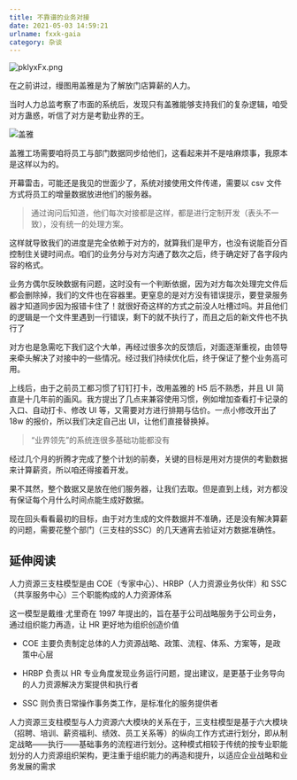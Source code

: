 ```yaml
---
title: 不靠谱的业务对接
date: 2021-05-03 14:59:21
urlname: fxxk-gaia
category: 杂谈
---
```


![pklyxFx.png](https://s21.ax1x.com/2024/05/26/pklyxFx.png)

<!-- more -->

在之前讲过，缦图用盖雅是为了解放门店算薪的人力。

当时人力总监考察了市面的系统后，发现只有盖雅能够支持我们的复杂逻辑，咱受对方蛊惑，听信了对方是考勤业界的王。

![盖雅](https://i.imgtg.com/2022/08/24/K3Ocx.png)

盖雅工场需要咱将员工与部门数据同步给他们，这看起来并不是啥麻烦事，我原本是这样以为的。

开幕雷击，可能还是我见的世面少了，系统对接使用文件传递，需要以 csv 文件方式将员工的增量数据放进他们的服务器。

> 通过询问后知道，他们每次对接都是这样，都是进行定制开发（表头不一致），没有统一的处理方案。

这样就导致我们的进度是完全依赖于对方的，就算我们是甲方，也没有说能百分百控制住关键时间点。咱们的业务分与对方沟通了数次之后，终于确定好了各字段内容的格式。

业务方偶尔反映数据有问题，这时没有一个判断依据，因为对方每次处理完文件后都会删除掉，我们的文件也在容器里。更窒息的是对方没有错误提示，要登录服务器才知道同步因为报错卡住了！就很好奇这样的方式之前没人吐槽过吗。并且他们的逻辑是一个文件里遇到一行错误，剩下的就不执行了，而且之后的新文件也不执行了

对方也是急需吃下我们这个大单，再经过很多次的反馈后，对面逐渐重视，由领导来牵头解决了对接中的一些情况。经过我们持续优化后，终于保证了整个业务高可用。

上线后，由于之前员工都习惯了钉钉打卡，改用盖雅的 H5 后不熟悉，并且 UI 简直是十几年前的画风。我方提出了几点来兼容使用习惯，例如增加查看打卡记录的入口、自动打卡、修改 UI 等，又需要对方进行排期与估价。一点小修改开出了 18w 的报价，所以我们决定自己出 UI，让他们直接替换掉。

> “业界领先”的系统连很多基础功能都没有

经过几个月的折腾才完成了整个计划的前奏，关键的目标是用对方提供的考勤数据来计算薪资，所以咱还得接着开发。

果不其然，整个数据又是放在他们服务器，让我们去取。但是直到上线，对方都没有保证每个月什么时间点能生成好数据。

现在回头看看最初的目标，由于对方生成的文件数据并不准确，还是没有解决算薪的问题，需要花整个部门（三支柱的SSC）的几天通宵去验证对方数据准确性。

## 延伸阅读

人力资源三支柱模型是由 COE（专家中心）、HRBP（人力资源业务伙伴）和 SSC（共享服务中心）三个职能构成的人力资源体系

这一模型是戴维·尤里奇在 1997 年提出的，旨在基于公司战略服务于公司业务，通过组织能力再造，让 HR 更好地为组织创造价值

- COE 主要负责制定总体的人力资源战略、政策、流程、体系、方案等，是政策中心层

- HRBP 负责以 HR 专业角度发现业务运行问题，提出建议，是更基于业务导向的人力资源解决方案提供和执行者

- SSC 则负责日常操作事务类工作，是标准化的服务提供者

人力资源三支柱模型与人力资源六大模块的关系在于，三支柱模型是基于六大模块（招聘、培训、薪资福利、绩效、员工关系等）的纵向工作方式进行划分，即从制定战略——执行——基础事务的流程进行划分。这种模式相较于传统的按专业职能划分的人力资源组织架构，更注重于组织能力的再造和提升，以适应企业战略和业务发展的需求
